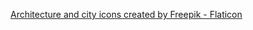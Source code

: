 <a href="https://www.flaticon.com/free-icons/architecture-and-city" title="architecture and city icons">Architecture and city icons created by Freepik - Flaticon</a>
